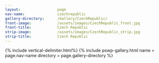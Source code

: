 ```yaml
---
layout:                 page
nav-name:               czechrepublic
gallery-directory:      /Gallery/CzechRepublic/
front-image:            /assets/images/CzechRepublic_front.jpg
front-title:            Czech Republic
strip-image:            /assets/images/CzechRepublic_strip.jpg
strip-title:            Czech Republic
---
```

{% include vertical-delimiter.html%}
{% include pswp-gallery.html name = page.nav-name directory = page.gallery-directory %}
